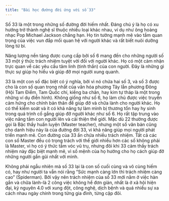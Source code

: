 ```yaml
---
title: "Bài học đường đời ứng với số 33"
---
```

Số 33 là một trong những số đường đời hiếm nhất. Đáng chú ý là họ có xu hướng trở thành nghệ sĩ thuộc nhiều loại khác nhau, ví dụ như ông hoàng nhạc Pop Michael Jackson chẳng hạn. Họ tin tưởng mạnh mẽ vào tầm quan trọng của việc vun đắp mối quan hệ với người khác và rất biết nuôi dưỡng lòng từ bi.

Năng lượng nền tảng được cung cấp bởi số 6 mang đến cho những người số 33 một ý thức trách nhiệm tuyệt vời đối với người khác. Họ có một cảm nhận trực quan về các yêu cầu tâm linh (tinh thần) của con người. Đây là những gì thực sự giúp họ hiểu và giúp đỡ mọi người xung quanh. 

33 là một con số đặc biệt có ý nghĩa, bởi vì nó chứa hai số 3, và số 3 được cho là con số quan trọng nhất của văn hóa phương Tây lẫn phương Đông (Hội Tam Điểm, Tam Quốc chí, kiềng ba chân, hay kim tự tháp là một trong những ví dụ điển hình). 
Không giống như số 6, họ làm chủ được việc truyền cảm hứng cho chính bản thân để giúp đỡ và chữa lành cho người khác. Họ có thể kiểm soát và ít có khả năng tự làm mình bị thương tổn hay hy sinh trong quá trình cố gắng giúp đỡ người khác như số 6. Họ rất tập trung vào việc nâng tầm con người lên và cải thiện thế giới. Mặc dù 22 thường được gọi là Bậc thầy huấn luyện (Master teacher), nhưng một số văn bản cũng cho danh hiệu này là của đường đời 33, vì khả năng giúp mọi người phát triển mạnh mẽ. 
Con đường của 33 ẩn chứa nhiều trách nhiệm. Tất cả các con số Master đều có trọng trách với thế giới nhiều hơn các số không phải là Master, vì họ có ý thức tầm vóc vũ trụ, nhưng đôi khi 33 cảm thấy trách nhiệm này đặc biệt mạnh mẽ, vì số mệnh của họ hướng cho họ cách giúp đỡ những người gần gũi nhất với mình. 

Không phải ngẫu nhiên mà số 33 lại là con số cuối cùng và vô cùng hiếm có, hay như người ta vẫn nói rằng “Sức mạnh càng lớn thì trách nhiệm càng cao” (Spiderman). Bởi vậy nên trách nhiệm của số 33 mới nằm ở việc hàn gắn và chữa lành-là 2 công việc không hề đơn giản, nhất là ở xã hội hiện đại, kỷ nguyên 4.0 với xung đột, công nghệ, dịch bệnh và quá nhiều sự xa cách nhau ngày chính trong từng gia đình, từng cặp đôi.
